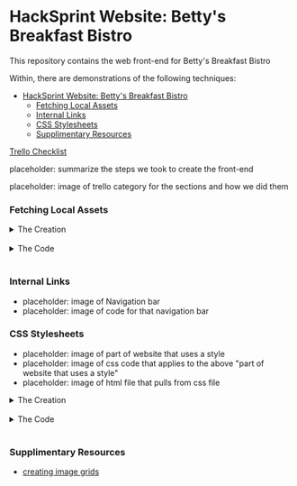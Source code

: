 # HackSprint Website: Betty's Breakfast Bistro

This repository contains the web front-end for Betty's Breakfast Bistro

Within, there are demonstrations of the following techniques:

- [HackSprint Website: Betty's Breakfast Bistro](#hacksprint-website-bettys-breakfast-bistro)
    - [Fetching Local Assets](#fetching-local-assets)
    - [Internal Links](#internal-links)
    - [CSS Stylesheets](#css-stylesheets)
    - [Supplimentary Resources](#supplimentary-resources)

[Trello Checklist](https://trello.com/b/0zztTMTw/ndhlovu-rosencutter-hacksprint)


placeholder: summarize the steps we took to create the front-end

placeholder: image of trello category for the sections and how we did them


### Fetching Local Assets
<p align="left">
    <details>
        <summary>The Creation</summary>
        <img src="Assets/Images/README_images/fetch_local_asset_asset.PNG" width="400\"/>
    </details>
<br>
    <details>
        <summary>The Code</summary>
        <img src="Assets/Images/README_images/fetch_local_asset_fetch.PNG" width="400\"/>
    </details>
  <img src="" width="400\"/>
</p>

### Internal Links
* placeholder: image of Navigation bar
* placeholder: image of code for that navigation bar

### CSS Stylesheets
* placeholder: image of part of website that uses a style
* placeholder: image of css code that applies to the above "part of website that uses a style"
* placeholder: image of html file that pulls from css file
<p align="left">
    <details>
        <summary>The Creation</summary>
        The text is intentionally and specifically styled:
        <img src="Assets/Images/README_images/css_formatting_product.PNG" width="400\"/>
    </details>
<br>
    <details>
        <summary>The Code</summary>
        The style is defined within a css file:
        <img src="Assets/Images/README_images/css_formatting_css.PNG" width="400\"/>
        The css file is linked as the stylesheet for the html document:
        <img src="Assets/Images/README_images/css_formatting_html_link.PNG" width="400\"/>
    </details>
  <img src="" width="400\"/>
</p>

### Supplimentary Resources

* [creating image grids](https://www.w3schools.com/howto/howto_js_image_grid.asp)

